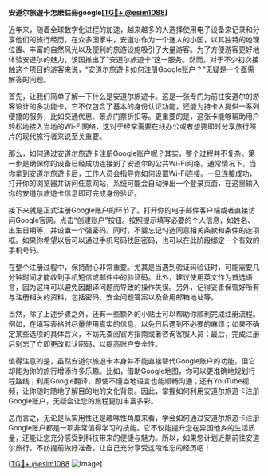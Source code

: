 **安道尔旅遊卡怎麽註冊google[[TG💪+ @esim1088](https://t.me/s/esim1088)]**

近年来，随着全球数字化进程的加速，越来越多的人选择使用电子设备来记录和分享他们的旅行经历。在众多国家中，安道尔作为一个迷人的小国，以其独特的地理位置、丰富的自然风光以及便利的旅游设施吸引了大量游客。为了方便游客更好地体验安道尔的魅力，该国推出了“安道尔旅遊卡”这一服务。然而，对于不少初次接触这个项目的游客来说，“安道尔旅遊卡如何注册Google账户？”无疑是一个亟需解答的问题。

首先，让我们简单了解一下什么是安道尔旅遊卡。这是一张专门为前往安道尔的游客设计的多功能卡，它不仅包含了基本的身份认证功能，还能为持卡人提供一系列便捷的服务，比如交通优惠、景点门票折扣等。更重要的是，这张卡能够帮助用户轻松地接入当地的Wi-Fi网络，这对于经常需要在线办公或者想要即时分享旅行照片的现代旅行者来说至关重要。

那么，如何通过安道尔旅遊卡注册Google账户呢？其实，整个过程并不复杂。第一步是确保你的设备已经成功连接到了安道尔的公共Wi-Fi网络。通常情况下，当你拿到安道尔旅遊卡后，工作人员会指导你如何设置Wi-Fi连接。一旦连接成功，打开你的浏览器并访问任意网站，系统可能会自动弹出一个登录页面，在这里输入你的安道尔旅遊卡信息即可完成身份验证。

接下来就是正式注册Google账户的环节了。打开你的电子邮件客户端或者直接访问Google官网，点击“创建账户”按钮。按照提示填写必要的个人信息，如姓名、出生日期等，并设置一个强密码。同时，不要忘记勾选同意相关条款和条件的选项框。如果你希望以后可以通过手机号码找回密码，也可以在此阶段绑定一个有效的手机号码。

在整个注册过程中，保持耐心非常重要。尤其是当遇到验证码验证时，可能需要几分钟时间才能收到手机短信或邮件中的验证码。此外，建议使用英文作为首选语言，因为这样可以避免因翻译问题而导致的操作失误。另外，记得妥善保管好所有与注册相关的资料，包括密码、安全问题答案以及备用邮箱地址等。

当然，除了上述步骤之外，还有一些额外的小贴士可以帮助你顺利完成注册流程。例如，在填写表格时尽量使用真实的信息，以免日后遇到不必要的麻烦；如果不确定某些选项的具体含义，不妨先查阅官方指南或者咨询客服人员；最后，完成注册后别忘了立即更改默认密码，以提高账户安全性。

值得注意的是，虽然安道尔旅遊卡本身并不能直接替代Google账户的功能，但它却能为你的旅行增添许多乐趣。比如，借助Google地图，你可以更准确地规划行程路线；利用Google翻译，即使不懂当地语言也能顺畅沟通；还有YouTube视频，让你随时随地了解目的地的文化背景。因此，掌握如何利用安道尔旅遊卡注册Google账户，无疑会让您的旅程更加丰富多彩。

总而言之，无论是从实用性还是趣味性角度来看，学会如何通过安道尔旅遊卡注册Google账户都是一项非常值得学习的技能。它不仅能提升您在异国他乡的生活质量，还能让您充分感受到科技带来的便捷与魅力。所以，如果您计划近期前往安道尔旅行，不妨提前做好准备，让自己充分享受这段难忘的经历吧！

[[TG💪+ @esim1088](https://t.me/s/esim1088) ![Image](https://i.postimg.cc/4NQfJmqS/Snipaste-2025-05-13-00-14-12.png)]